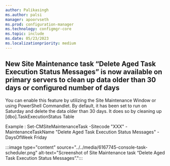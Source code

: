```yaml
---
author: Palikasingh
ms.author: palsi
manager: apoorvseth
ms.prod: configuration-manager
ms.technology: configmgr-core
ms.topic: include
ms.date: 05/23/2023
ms.localizationpriority: medium
---
```


## <a name="bkmk_Task"></a> New Site Maintenance task “Delete Aged Task Execution Status Messages” is now available on primary servers to clean up data older than 30 days or configured number of days

<!--6167745-->
You can enable this feature by utilizing the Site Maintenance Window or using PowerShell Commandlet. By default, it has been set to run on Saturday and delete the data older than 30 days. It does so by cleaning up [dbo].TaskExecutionStatus Table 

Example : Set-CMSiteMaintenanceTask -Sitecode "XXX" -MaintenanceTaskName "Delete Aged Task Execution Status Messages" -DaysOfWeek Friday 

:::image type="content" source="../../media/6167745-console-task-scheduler.png" alt-text="Screenshot of Site Maintenance task “Delete Aged Task Execution Status Messages”.":::

